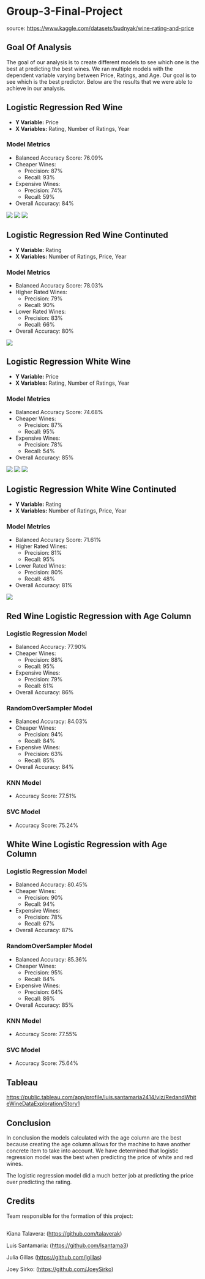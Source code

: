 # Group-3-Final-Project
source: https://www.kaggle.com/datasets/budnyak/wine-rating-and-price

## Goal Of Analysis 
The goal of our analysis is to create different models to see which one is the best at predicting the best wines. We ran multiple models with the dependent variable varying between Price, Ratings, and Age. Our goal is to see which is the best predictor. Below are the results that we were able to achieve in our analysis.

## Logistic Regression Red Wine
- **Y Variable:** Price
- **X Variables:** Rating, Number of Ratings, Year

### Model Metrics
- Balanced Accuracy Score: 76.09%
- Cheaper Wines:
  - Precision: 87%
  - Recall: 93%
- Expensive Wines:
  - Precision: 74%
  - Recall: 59%
- Overall Accuracy: 84%

![](Images/Log_Regress_Red_01.jpg)
![](Images/Log_Regress_Red_02.jpg)
![](Images/Log_Regress_Red_03.jpg)

## Logistic Regression Red Wine Continuted
- **Y Variable:** Rating
- **X Variables:** Number of Ratings, Price, Year

### Model Metrics
- Balanced Accuracy Score: 78.03%
- Higher Rated Wines:
  - Precision: 79%
  - Recall: 90%
- Lower Rated Wines:
  - Precision: 83%
  - Recall: 66%
- Overall Accuracy: 80%
  
![](Images/Log_Regress_Red_Cont_01.jpg)

## Logistic Regression White Wine
- **Y Variable:** Price
- **X Variables:** Rating, Number of Ratings, Year

### Model Metrics
- Balanced Accuracy Score: 74.68%
- Cheaper Wines:
  - Precision: 87%
  - Recall: 95%
- Expensive Wines:
  - Precision: 78%
  - Recall: 54%
- Overall Accuracy: 85%
  
![](Images/Log_Regress_White_01.jpg)
![](Images/Log_Regress_White_02.jpg)
![](Images/Log_Regress_White_03.jpg)

## Logistic Regression White Wine Continuted
- **Y Variable:** Rating
- **X Variables:** Number of Ratings, Price, Year

### Model Metrics
- Balanced Accuracy Score: 71.61%
- Higher Rated Wines:
  - Precision: 81%
  - Recall: 95%
- Lower Rated Wines:
  - Precision: 80%
  - Recall: 48%
- Overall Accuracy: 81%

![](Images/Log_Regress_White_Cont_01.jpg)

## Red Wine Logistic Regression with Age Column
### Logistic Regression Model
- Balanced Accuracy: 77.90%
- Cheaper Wines:
  - Precision: 88%
  - Recall: 95%
- Expensive Wines:
  - Precision: 79%
  - Recall: 61%
- Overall Accuracy: 86%

### RandomOverSampler Model
- Balanced Accuracy: 84.03%
- Cheaper Wines:
  - Precision: 94%
  - Recall: 84%
- Expensive Wines:
  - Precision: 63%
  - Recall: 85%
- Overall Accuracy: 84%

### KNN Model
- Accuracy Score: 77.51%

### SVC Model
- Accuracy Score: 75.24%


## White Wine Logistic Regression with Age Column
### Logistic Regression Model
- Balanced Accuracy: 80.45%
- Cheaper Wines:
  - Precision: 90%
  - Recall: 94%
- Expensive Wines:
  - Precision: 78%
  - Recall: 67%
- Overall Accuracy: 87%
  
### RandomOverSampler Model
- Balanced Accuracy: 85.36%
- Cheaper Wines:
  - Precision: 95%
  - Recall: 84%
- Expensive Wines:
  - Precision: 64%
  - Recall: 86%
- Overall Accuracy: 85%
  
### KNN Model
- Accuracy Score: 77.55%
  
### SVC Model
- Accuracy Score: 75.64%

## Tableau
https://public.tableau.com/app/profile/luis.santamaria2414/viz/RedandWhiteWineDataExploration/Story1

## Conclusion 
In conclusion the models calculated with the age column are the best because creating the age column allows for the machine to have another concrete item to take into account. We have determined that logistic regression model was the best when predicting the price of white and red wines.

The logistic regression model did a much better job at predicting the price over predicting the rating. 

## Credits
Team responsible for the formation of this project:
##
Kiana Talavera: (https://github.com/talaverak)

Luis Santamaria: (https://github.com/lsantama3)

Julia Gillas (https://github.com/jgillas)

Joey Sirko: (https://github.com/JoeySirko)



